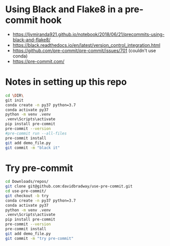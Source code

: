 # Using Black and Flake8 in a pre-commit hook

- https://ljvmiranda921.github.io/notebook/2018/06/21/precommits-using-black-and-flake8/  
- https://black.readthedocs.io/en/latest/version_control_integration.html  
- https://github.com/pre-commit/pre-commit/issues/701 (couldn't use conda)  
- https://pre-commit.com/  

# Notes in setting up this repo
```bash
cd \DIR\
git init
conda create -n py37 python=3.7
conda activate py37
python -m venv .venv
.venv\Scripts\activate
pip install pre-commit
pre-commit --version
#pre-commit run --all-files
pre-commit install
git add demo_file.py
git commit -m "black it"
```

# Try pre-commit
```bash
cd Downloads/repos/
git clone git@github.com:davidbradway/use-pre-commit.git
cd use-pre-commit/
git checkout -b try
conda create -n py37 python=3.7
conda activate py37
python -m venv .venv
.venv\Scripts\activate
pip install pre-commit
pre-commit --version
pre-commit install
git add demo_file.py
git commit -m "try pre-commit"
```